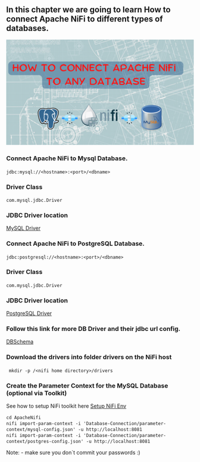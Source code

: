 ## In this chapter we are going to learn How to connect Apache NiFi to different types of databases.


![conn](https://github.com/InsightByte/ApacheNifi/blob/main/Database-Connection/assets/dbconn.png)

### Connect Apache NiFi to Mysql Database.

```jdbc:mysql://<hostname>:<port>/<dbname>```
### Driver Class
```com.mysql.jdbc.Driver```

### JDBC Driver location 
[MySQL Driver](https://dbschema.com/jdbc-drivers/MySqlJdbcDriver.zip)



### Connect Apache NiFi to PostgreSQL Database.
```jdbc:postgresql://<hostname>:<port>/<dbname>```
### Driver Class
```com.mysql.jdbc.Driver```
### JDBC Driver location 
[PostgreSQL Driver](https://jdbc.postgresql.org/download/postgresql-42.4.0.jar)


### Follow this link for more DB Driver and their jdbc url config.
[DBSchema](https://dbschema.com/databases.html)


### Download the drivers into folder drivers on the NiFi host
``` mkdir -p /<nifi home directory>/drivers```


### Create the Parameter Context for the MySQL Database (optional via Toolkit)
See how to setup NiFi toolkit here [Setup NiFi Env](https://youtu.be/A3fVJehWGzk?list=PLkp40uss1kSI66DA_aDCfx02gXipoRQHc])
```
cd ApacheNifi
nifi import-param-context -i 'Database-Connection/parameter-context/mysql-config.json' -u http://localhost:8081
nifi import-param-context -i 'Database-Connection/parameter-context/postgres-config.json' -u http://localhost:8081
```

Note: - make sure you don`t commit your passwords :) 


